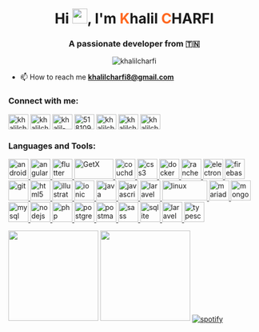 <h1 align="center">Hi <img src="https://raw.githubusercontent.com/khalilcharfi/khalilcharfi/main/wave.gif" width="30px">, I'm <span style="color:#FF6820">K</span>halil <span style="color:#FF6820">C</span>HARFI</h1>
<h3 align="center">A passionate developer from 🇹🇳</h3>

<p align="center"> <img src="https://komarev.com/ghpvc/?username=khalilcharfi&label=Profile%20views&color=0e75b6&style=flat" alt="khalilcharfi" /> </p>

- 📫 How to reach me **khalilcharfi8@gmail.com**

<h3 align="left">Connect with me:</h3>
<p align="left">
<a href="https://dev.to/khalilcharfi" target="blank"><img align="center" src="https://cdn.jsdelivr.net/npm/simple-icons@3.0.1/icons/dev-dot-to.svg" alt="khalilcharfi" height="30" width="40" /></a>
<a href="https://twitter.com/khalilcharfi8" target="blank"><img align="center" src="https://cdn.jsdelivr.net/npm/simple-icons@3.0.1/icons/twitter.svg" alt="khalilcharfi8" height="30" width="40" /></a>
<a href="https://linkedin.com/in/khalil-charfi" target="blank"><img align="center" src="https://cdn.jsdelivr.net/npm/simple-icons@3.0.1/icons/linkedin.svg" alt="khalil-charfi" height="30" width="40" /></a>
<a href="https://stackoverflow.com/users/5181098" target="blank"><img align="center" src="https://cdn.jsdelivr.net/npm/simple-icons@3.0.1/icons/stackoverflow.svg" alt="5181098" height="30" width="40" /></a>
<a href="https://www.behance.net/khalilcharfi" target="blank"><img align="center" src="https://cdn.jsdelivr.net/npm/simple-icons@3.0.1/icons/behance.svg" alt="khalilcharfi" height="30" width="40" /></a>
<a href="https://www.leetcode.com/khalilcharfi" target="blank"><img align="center" src="https://cdn.jsdelivr.net/npm/simple-icons@3.0.1/icons/leetcode.svg" alt="khalilcharfi" height="30" width="40" /></a>
<a href="https://play.google.com/store/apps/dev?id=7880609022685360461" target="blank"><img align="center" src="https://simpleicons.org/icons/googleplay.svg" alt="khalilcharfi" height="30" width="40" /></a>
</p>

<h3 align="left">Languages and Tools:</h3>
<p align="left"> <a href="https://developer.android.com" target="_blank"> 
<img src="https://www.vectorlogo.zone/logos/android/android-official.svg" alt="android" width="40" height="40"/> </a> <a href="https://angular.io" target="_blank"> <img src="https://www.vectorlogo.zone/logos/angular/angular-icon.svg" alt="angularjs" width="40" height="40"/> 
   </a> 
   <a href="https://
            .dev/" target="_blank"> <img src="https://www.vectorlogo.zone/logos/flutterio/flutterio-icon.svg" alt="flutter" width="40" height="40"/> </a>
   <a href="https://
            .dev/" target="_blank"> <img src="https://raw.githubusercontent.com/khalilcharfi/khalilcharfi/main/getx.webp" alt="GetX" width="78" height="40"/> </a> <a href="https://couchdb.apache.org/" target="_blank"> <img src="https://www.vectorlogo.zone/logos/apache_couchdb/apache_couchdb-icon.svg" alt="couchdb" width="40" height="40"/> </a> <a href="https://www.w3schools.com/css/" target="_blank"> 
<img src="https://www.vectorlogo.zone/logos/netlifyapp_watercss/netlifyapp_watercss-ar21.svg" alt="css3" width="40" height="40"/> </a> <a href="https://www.docker.com/" target="_blank"> 
<img src="https://www.vectorlogo.zone/logos/docker/docker-icon.svg" alt="docker" width="40" height="40"/> </a> 
   <a href="https://rancher.com/" target="_blank">
     <img src="https://www.vectorlogo.zone/logos/rancher/rancher-icon.svg" alt="rancher" width="40" height="40"/> </a>
<a href="https://www.electronjs.org" target="_blank"> 
<img src="https://www.vectorlogo.zone/logos/electronjs/electronjs-icon.svg" alt="electron" width="40" height="40"/> </a> 
<a href="https://firebase.google.com/" target="_blank"> <img src="https://www.vectorlogo.zone/logos/firebase/firebase-icon.svg" alt="firebase" width="40" height="40"/> </a> <a href="https://git-scm.com/" target="_blank"> <img src="https://www.vectorlogo.zone/logos/git-scm/git-scm-icon.svg" alt="git" width="40" height="40"/> </a> <a href="https://www.w3.org/html/" target="_blank"> 
<img src="https://www.vectorlogo.zone/logos/w3_html5/w3_html5-icon.svg" alt="html5" width="40" height="40"/> </a> <a href="https://www.adobe.com/in/products/illustrator.html" target="_blank"> <img src="https://www.vectorlogo.zone/logos/adobe_illustrator/adobe_illustrator-icon.svg" alt="illustrator" width="40" height="40"/> </a> <a href="https://ionicframework.com" target="_blank"> <img src="https://upload.wikimedia.org/wikipedia/commons/d/d1/Ionic_Logo.svg" alt="ionic" width="40" height="40"/> </a> 
<a href="https://www.java.com" target="_blank"> 
<img src="https://www.vectorlogo.zone/logos/java/java-vertical.svg" alt="java" width="40" height="40"/> </a>
 <a href="https://developer.mozilla.org/en-US/docs/Web/JavaScript" target="_blank">
  <img src="https://www.vectorlogo.zone/logos/javascript/javascript-vertical.svg" alt="javascript" width="40" height="40"/> </a>
   <a href="https://laravel.com/" target="_blank">
    <img src="https://www.vectorlogo.zone/logos/laravel/laravel-icon.svg" alt="laravel" width="40" height="40"/> </a> 
    <a href="https://www.linux.org/" target="_blank"> 
    <img src="https://www.vectorlogo.zone/logos/linux/linux-ar21.svg" alt="linux" width="90" height="40"/> </a> <a href="https://mariadb.org/" target="_blank"> <img src="https://www.vectorlogo.zone/logos/mariadb/mariadb-icon.svg" alt="mariadb" width="40" height="40"/> </a> 
    <a href="https://www.mongodb.com/" target="_blank"> <img src="https://www.vectorlogo.zone/logos/mongodb/mongodb-icon.svg" alt="mongodb" width="40" height="40"/> </a> 
    <a href="https://www.mysql.com/" target="_blank"> 
    <img src="https://www.vectorlogo.zone/logos/mysql/mysql-official.svg" alt="mysql" width="40" height="40"/> </a> 
    <a href="https://nodejs.org" target="_blank">
     <img src="https://www.vectorlogo.zone/logos/nodejs/nodejs-icon.svg" alt="nodejs" width="40" height="40"/> </a> 
      <a href="https://www.php.net" target="_blank"> <img src="https://www.vectorlogo.zone/logos/php/php-icon.svg" alt="php" width="40" height="40"/> </a> 
    <a href="https://www.postgresql.org" target="_blank"> 
    <img src="https://www.vectorlogo.zone/logos/postgresql/postgresql-vertical.svg" alt="postgresql" width="40" height="40"/> </a> <a href="https://postman.com" target="_blank"> <img src="https://www.vectorlogo.zone/logos/getpostman/getpostman-icon.svg" alt="postman" width="40" height="40"/> </a>
     <a href="https://sass-lang.com" target="_blank"> 
     <img src="https://www.vectorlogo.zone/logos/sass-lang/sass-lang-icon.svg" alt="sass" width="40" height="40"/> </a> <a href="https://www.sqlite.org/" target="_blank"> <img src="https://www.vectorlogo.zone/logos/sqlite/sqlite-icon.svg" alt="sqlite" width="40" height="40"/> </a> 
     <a href="https://www.typescriptlang.org/" target="_blank">
     <img src="https://www.vectorlogo.zone/logos/laravel/laravel-icon.svg" alt="laravel" width="40" height="40"/> </a> <a href="https://ionicframework.com" target="_blank"> 
     <img src="https://www.vectorlogo.zone/logos/typescriptlang/typescriptlang-icon.svg" alt="typescript" width="40" height="40"/> </a> </p>

<img height="180em" src="https://github-readme-stats.vercel.app/api?username=khalilcharfi&show_icons=true&hide_border=true" />
<img height="180em" src="https://github-readme-stats.vercel.app/api/top-langs/?username=khalilcharfi&show_icons=true&hide_border=true&layout=compact&langs_count=8"/>

<a href="https://github.com/kittinan/spotify-github-profile" target="blank">
  <img align="center"
    src="https://spotify-github-profile.vercel.app/api/view?uid=xo9hucmnfw0zbfbac68403sj8&cover_image=true&theme=novatorem"
    alt="spotify" />
</a>
